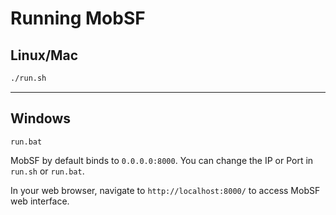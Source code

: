 # Running MobSF

## Linux/Mac
```bash
./run.sh
```

***

## Windows

```batch
run.bat
``` 

MobSF by default binds to `0.0.0.0:8000`. You can change the IP or Port in `run.sh` or `run.bat`.

In your web browser, navigate to `http://localhost:8000/` to access MobSF web interface.